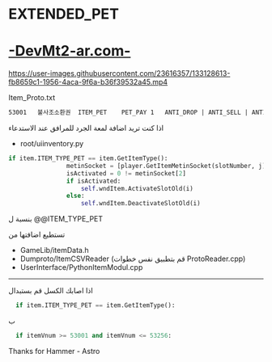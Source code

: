 # EXTENDED_PET
# [-DevMt2-ar.com-](https://devmt2-ar.com)



https://user-images.githubusercontent.com/23616357/133128613-fb8659c1-1956-4aca-9f6a-b36f39532a45.mp4



Item_Proto.txt
```txt
53001	불사조소환권	ITEM_PET	PET_PAY	1	ANTI_DROP | ANTI_SELL | ANTI_GIVE | ANTI_PKDROP | ANTI_STACK | ANTI_MYSHOP	LOG	NONE	NONE	0	0	0	0	0	LEVEL	0	REAL_TIME	2592000	APPLY_NONE	0	APPLY_NONE	0	APPLY_NONE	0	34001	0	0	0	0	0	0	0	0
```

اذا كنت تريد اضافة لمعة الجرد للمرافق عند الاستدعاء

- root/uiinventory.py
```python
if item.ITEM_TYPE_PET == item.GetItemType():
				metinSocket = [player.GetItemMetinSocket(slotNumber, j) for j in xrange(player.METIN_SOCKET_MAX_NUM)]# <!> globalSlotNumber may be different <!>
				isActivated = 0 != metinSocket[2]
				if isActivated:
					self.wndItem.ActivateSlotOld(i)
				else:
					self.wndItem.DeactivateSlotOld(i)
```

بنسبة ل @@ITEM_TYPE_PET

تستطيع اضافتها من 
- GameLib/itemData.h 
- Dumproto/ItemCSVReader (قم بتطبيق نفس خطوات ProtoReader.cpp)
- UserInterface/PythonItemModul.cpp
-----------------------------------------
اذا اصابك الكسل قم بستبدال 

```python
  if item.ITEM_TYPE_PET == item.GetItemType():
```
ب 
```python
  if itemVnum >= 53001 and itemVnum <= 53256:
```

Thanks for Hammer - Astro
